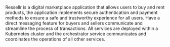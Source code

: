 Ressellr is a digital marketplace application that allows users to buy and rent products, the application implements secure authentication and payment methods to ensure a safe and trustworthy experience for all users. Have a direct messaging feature for buyers and sellers communicate and streamline the process of transactions.
All services are deployed within a Kubernetes cluster and the orchestrator service communicates and coordinates the operations of all other services.